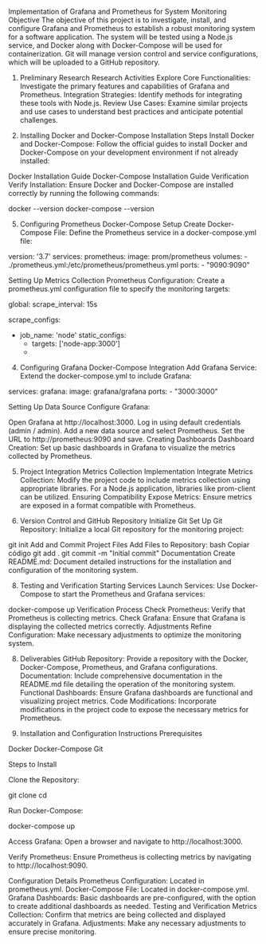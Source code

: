 Implementation of Grafana and Prometheus for System Monitoring
Objective
The objective of this project is to investigate, install, and configure Grafana and Prometheus to establish a robust monitoring system for a software application. The system will be tested using a Node.js service, and Docker along with Docker-Compose will be used for containerization. Git will manage version control and service configurations, which will be uploaded to a GitHub repository.

1. Preliminary Research
Research Activities
Explore Core Functionalities: Investigate the primary features and capabilities of Grafana and Prometheus.
Integration Strategies: Identify methods for integrating these tools with Node.js.
Review Use Cases: Examine similar projects and use cases to understand best practices and anticipate potential challenges.

3. Installing Docker and Docker-Compose
Installation Steps
Install Docker and Docker-Compose: Follow the official guides to install Docker and Docker-Compose on your development environment if not already installed:

Docker Installation Guide
Docker-Compose Installation Guide
Verification
Verify Installation: Ensure Docker and Docker-Compose are installed correctly by running the following commands:

docker --version
docker-compose --version

5. Configuring Prometheus
Docker-Compose Setup
Create Docker-Compose File: Define the Prometheus service in a docker-compose.yml file:

version: '3.7'
services:
  prometheus:
    image: prom/prometheus
    volumes:
      - ./prometheus.yml:/etc/prometheus/prometheus.yml
    ports:
      - "9090:9090"
      
Setting Up Metrics Collection
Prometheus Configuration: Create a prometheus.yml configuration file to specify the monitoring targets:

global:
  scrape_interval: 15s

scrape_configs:
  - job_name: 'node'
    static_configs:
      - targets: ['node-app:3000']
      - 
4. Configuring Grafana
Docker-Compose Integration
Add Grafana Service: Extend the docker-compose.yml to include Grafana:

services:
  grafana:
    image: grafana/grafana
    ports:
      - "3000:3000"
      
Setting Up Data Source
Configure Grafana:

Open Grafana at http://localhost:3000.
Log in using default credentials (admin / admin).
Add a new data source and select Prometheus.
Set the URL to http://prometheus:9090 and save.
Creating Dashboards
Dashboard Creation: Set up basic dashboards in Grafana to visualize the metrics collected by Prometheus.

5. Project Integration
Metrics Collection Implementation
Integrate Metrics Collection: Modify the project code to include metrics collection using appropriate libraries. For a Node.js application, libraries like prom-client can be utilized.
Ensuring Compatibility
Expose Metrics: Ensure metrics are exposed in a format compatible with Prometheus.

7. Version Control and GitHub Repository
Initialize Git
Set Up Git Repository: Initialize a local Git repository for the monitoring project:

git init
Add and Commit Project Files
Add Files to Repository:
bash
Copiar código
git add .
git commit -m "Initial commit"
Documentation
Create README.md: Document detailed instructions for the installation and configuration of the monitoring system.

8. Testing and Verification
Starting Services
Launch Services: Use Docker-Compose to start the Prometheus and Grafana services:

docker-compose up
Verification Process
Check Prometheus: Verify that Prometheus is collecting metrics.
Check Grafana: Ensure that Grafana is displaying the collected metrics correctly.
Adjustments
Refine Configuration: Make necessary adjustments to optimize the monitoring system.

8. Deliverables
GitHub Repository: Provide a repository with the Docker, Docker-Compose, Prometheus, and Grafana configurations.
Documentation: Include comprehensive documentation in the README.md file detailing the operation of the monitoring system.
Functional Dashboards: Ensure Grafana dashboards are functional and visualizing project metrics.
Code Modifications: Incorporate modifications in the project code to expose the necessary metrics for Prometheus.

10. Installation and Configuration Instructions
Prerequisites

Docker
Docker-Compose
Git

Steps to Install

Clone the Repository:

git clone <repository-url>
cd <repository-directory>

Run Docker-Compose:

docker-compose up

Access Grafana:
Open a browser and navigate to http://localhost:3000.

Verify Prometheus:
Ensure Prometheus is collecting metrics by navigating to http://localhost:9090.

Configuration Details
Prometheus Configuration: Located in prometheus.yml.
Docker-Compose File: Located in docker-compose.yml.
Grafana Dashboards: Basic dashboards are pre-configured, with the option to create additional dashboards as needed.
Testing and Verification
Metrics Collection: Confirm that metrics are being collected and displayed accurately in Grafana.
Adjustments: Make any necessary adjustments to ensure precise monitoring.
